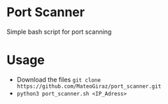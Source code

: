 # Port Scanner
Simple bash script for port scanning
# Usage
- Download the files `git clone https://github.com/MateoGiraz/port_scanner.git`
- `python3 port_scanner.sh <IP_Adress>`
